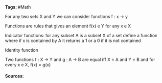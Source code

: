**Tags:** #Math 

For any two sets X and Y we can consider functions f : x -> y

Functions are rules that gives an element f(x) e Y for any x e X

Indicator functions: for any subset A is a subset X of a set define a function where if x is contained by A it returns a 1 or a 0 if it is not contained

Identity function

Two functions f : X -> Y and g : A -> B are equal iff X = A and Y = B and for every x e X, f(x) = g(x)

#### Sources: